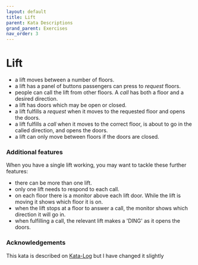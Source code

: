 ```yaml
---
layout: default
title: Lift
parent: Kata Descriptions
grand_parent: Exercises
nav_order: 3
---
```


# Lift

- a lift moves between a number of floors.
- a lift has a panel of buttons passengers can press to _request_ floors.
- people can call the lift from other floors. A _call_ has both a floor and a desired direction.
- a lift has doors which may be open or closed.
- a lift fulfills a _request_ when it moves to the requested floor and opens the doors.
- a lift fulfills a _call_ when it moves to the correct floor, is about to go in the called direction, and opens the doors.
- a lift can only move between floors if the doors are closed.

### Additional features
When you have a single lift working, you may want to tackle these further features: 

- there can be more than one lift.
- only one lift needs to respond to each call.
- on each floor there is a monitor above each lift door. While the lift is moving it shows which floor it is on.
- when the lift stops at a floor to answer a call, the monitor shows which direction it will go in.
- when fulfilling a call, the relevant lift makes a 'DING' as it opens the doors.

### Acknowledgements
This kata is described on [Kata-Log](https://kata-log.rocks/lift-kata) but I have changed it slightly
